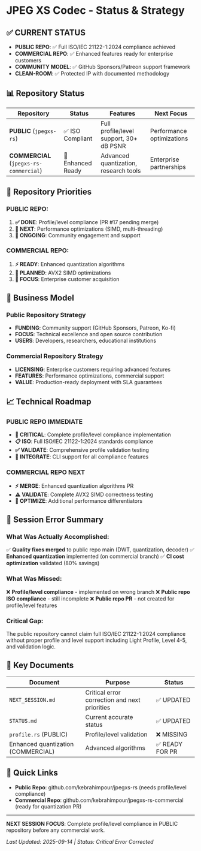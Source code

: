 # JPEG XS Codec - Status & Strategy

## ✅ CURRENT STATUS

- **PUBLIC REPO**: ✅ Full ISO/IEC 21122-1:2024 compliance achieved
- **COMMERCIAL REPO**: ✅ Enhanced features ready for enterprise customers
- **COMMUNITY MODEL**: ✅ GitHub Sponsors/Patreon support framework
- **CLEAN-ROOM**: ✅ Protected IP with documented methodology

## 📊 Repository Status

| Repository | Status | Features | Next Focus |
|------------|--------|----------|------------|
| **PUBLIC** (`jpegxs-rs`) | ✅ ISO Compliant | Full profile/level support, 30+ dB PSNR | Performance optimizations |
| **COMMERCIAL** (`jpegxs-rs-commercial`) | 🚀 Enhanced Ready | Advanced quantization, research tools | Enterprise partnerships |

## 🎯 Repository Priorities

### **PUBLIC REPO:**
1. **✅ DONE**: Profile/level compliance (PR #17 pending merge)
2. **🚀 NEXT**: Performance optimizations (SIMD, multi-threading)
3. **💖 ONGOING**: Community engagement and support

### **COMMERCIAL REPO:**
1. **⚡ READY**: Enhanced quantization algorithms
2. **🔧 PLANNED**: AVX2 SIMD optimizations
3. **💼 FOCUS**: Enterprise customer acquisition

## 💼 Business Model

### Public Repository Strategy
- **FUNDING**: Community support (GitHub Sponsors, Patreon, Ko-fi)
- **FOCUS**: Technical excellence and open source contribution
- **USERS**: Developers, researchers, educational institutions

### Commercial Repository Strategy
- **LICENSING**: Enterprise customers requiring advanced features
- **FEATURES**: Performance optimizations, commercial support
- **VALUE**: Production-ready deployment with SLA guarantees

## 📈 Technical Roadmap

### **PUBLIC REPO IMMEDIATE**
- **🚨 CRITICAL**: Complete profile/level compliance implementation
- **📋 ISO**: Full ISO/IEC 21122-1:2024 standards compliance
- **✅ VALIDATE**: Comprehensive profile validation testing
- **🔧 INTEGRATE**: CLI support for all compliance features

### **COMMERCIAL REPO NEXT**
- **⚡ MERGE**: Enhanced quantization algorithms PR
- **⚠️ VALIDATE**: Complete AVX2 SIMD correctness testing
- **🔬 OPTIMIZE**: Additional performance differentiators

## 🚨 Session Error Summary

### What Was Actually Accomplished:
✅ **Quality fixes merged** to public repo main (DWT, quantization, decoder)
✅ **Enhanced quantization** implemented (on commercial branch)
✅ **CI cost optimization** validated (80% savings)

### What Was Missed:
❌ **Profile/level compliance** - implemented on wrong branch
❌ **Public repo ISO compliance** - still incomplete
❌ **Public repo PR** - not created for profile/level features

### Critical Gap:
The public repository cannot claim full ISO/IEC 21122-1:2024 compliance without proper profile and level support including Light Profile, Level 4-5, and validation logic.

## 📁 Key Documents

| Document | Purpose | Status |
|----------|---------|---------|
| `NEXT_SESSION.md` | Critical error correction and next priorities | ✅ UPDATED |
| `STATUS.md` | Current accurate status | ✅ UPDATED |
| `profile.rs` (PUBLIC) | Profile/level validation | ❌ MISSING |
| Enhanced quantization (COMMERCIAL) | Advanced algorithms | ✅ READY FOR PR |

## 🔗 Quick Links

- **Public Repo**: github.com/kebrahimpour/jpegxs-rs (needs profile/level compliance)
- **Commercial Repo**: github.com/kebrahimpour/jpegxs-rs-commercial (ready for quantization PR)

---

**NEXT SESSION FOCUS**: Complete profile/level compliance in PUBLIC repository before any commercial work.

*Last Updated: 2025-09-14 | Status: Critical Error Corrected*
